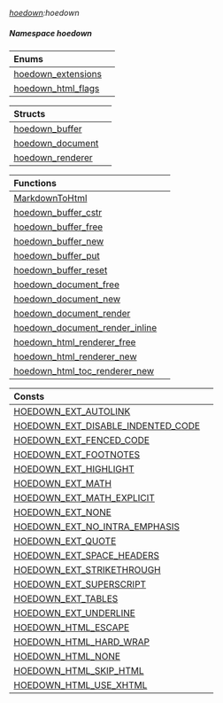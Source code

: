 _[hoedown](../../modules/hoedown/hoedown-module.md):hoedown_
##### Namespace hoedown

| Enums | |
|:---|:---|
| [hoedown\_extensions](hoedown-hoedown_extensions.md) |  |
| [hoedown\_html\_flags](hoedown-hoedown_html_flags.md) |  |

| Structs | |
|:---|:---|
| [hoedown\_buffer](hoedown-hoedown_buffer.md) |  |
| [hoedown\_document](hoedown-hoedown_document.md) |  |
| [hoedown\_renderer](hoedown-hoedown_renderer.md) |  |

| Functions | |
|:---|:---|
| [MarkdownToHtml](hoedown-markdowntohtml.md) |  |
| [hoedown\_buffer\_cstr](hoedown-hoedown_buffer_cstr.md) |  |
| [hoedown\_buffer\_free](hoedown-hoedown_buffer_free.md) |  |
| [hoedown\_buffer\_new](hoedown-hoedown_buffer_new.md) |  |
| [hoedown\_buffer\_put](hoedown-hoedown_buffer_put.md) |  |
| [hoedown\_buffer\_reset](hoedown-hoedown_buffer_reset.md) |  |
| [hoedown\_document\_free](hoedown-hoedown_document_free.md) |  |
| [hoedown\_document\_new](hoedown-hoedown_document_new.md) |  |
| [hoedown\_document\_render](hoedown-hoedown_document_render.md) |  |
| [hoedown\_document\_render\_inline](hoedown-hoedown_document_render_inline.md) |  |
| [hoedown\_html\_renderer\_free](hoedown-hoedown_html_renderer_free.md) |  |
| [hoedown\_html\_renderer\_new](hoedown-hoedown_html_renderer_new.md) |  |
| [hoedown\_html\_toc\_renderer\_new](hoedown-hoedown_html_toc_renderer_new.md) |  |

| Consts | |
|:---|:---|
| [HOEDOWN\_EXT\_AUTOLINK](hoedown-hoedown_ext_autolink.md) |  |
| [HOEDOWN\_EXT\_DISABLE\_INDENTED\_CODE](hoedown-hoedown_ext_disable_indented_code.md) |  |
| [HOEDOWN\_EXT\_FENCED\_CODE](hoedown-hoedown_ext_fenced_code.md) |  |
| [HOEDOWN\_EXT\_FOOTNOTES](hoedown-hoedown_ext_footnotes.md) |  |
| [HOEDOWN\_EXT\_HIGHLIGHT](hoedown-hoedown_ext_highlight.md) |  |
| [HOEDOWN\_EXT\_MATH](hoedown-hoedown_ext_math.md) |  |
| [HOEDOWN\_EXT\_MATH\_EXPLICIT](hoedown-hoedown_ext_math_explicit.md) |  |
| [HOEDOWN\_EXT\_NONE](hoedown-hoedown_ext_none.md) |  |
| [HOEDOWN\_EXT\_NO\_INTRA\_EMPHASIS](hoedown-hoedown_ext_no_intra_emphasis.md) |  |
| [HOEDOWN\_EXT\_QUOTE](hoedown-hoedown_ext_quote.md) |  |
| [HOEDOWN\_EXT\_SPACE\_HEADERS](hoedown-hoedown_ext_space_headers.md) |  |
| [HOEDOWN\_EXT\_STRIKETHROUGH](hoedown-hoedown_ext_strikethrough.md) |  |
| [HOEDOWN\_EXT\_SUPERSCRIPT](hoedown-hoedown_ext_superscript.md) |  |
| [HOEDOWN\_EXT\_TABLES](hoedown-hoedown_ext_tables.md) |  |
| [HOEDOWN\_EXT\_UNDERLINE](hoedown-hoedown_ext_underline.md) |  |
| [HOEDOWN\_HTML\_ESCAPE](hoedown-hoedown_html_escape.md) |  |
| [HOEDOWN\_HTML\_HARD\_WRAP](hoedown-hoedown_html_hard_wrap.md) |  |
| [HOEDOWN\_HTML\_NONE](hoedown-hoedown_html_none.md) |  |
| [HOEDOWN\_HTML\_SKIP\_HTML](hoedown-hoedown_html_skip_html.md) |  |
| [HOEDOWN\_HTML\_USE\_XHTML](hoedown-hoedown_html_use_xhtml.md) |  |
